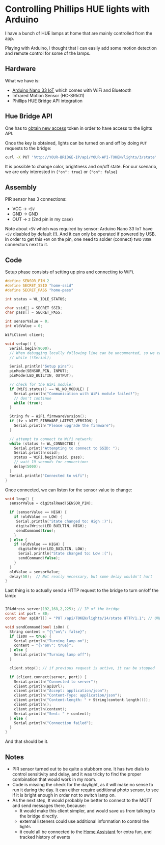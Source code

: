 
# Controlling Phillips HUE lights with Arduino

I have a bunch of HUE lamps at home that are mainly controlled from the app.

Playing with Arduino, I thought that I can easily add some motion detection and remote control for some of the lamps.

## Hardware

What we have is:

* [Arduino Nano 33 IoT](https://create.arduino.cc/projecthub/products/arduino-nano-33-iot) which comes with WiFi and Bluetooth
* Infrared Motion Sensor (HC-SR501)
* Phillips HUE Bridge API integration

## Hue Bridge API

One has to [obtain new access](https://developers.meethue.com/develop/get-started-2/) token in order to have access to the lights API.

Once the key is obtained, lights can be turned on and off by doing `PUT` requests to the bridge:

```sh
curl -X PUT 'http://YOUR-BRIDGE-IP/api/YOUR-API-TOKEN/lights/3/state'  -d '{"on": true, "sat": 54, "bri": 130 ,"hue": 33}'
```

It is possible to change color, brightness and on/off state. For our scenario, we are only interested in `{"on": true}` or `{"on": false}`

## Assembly

PIR sensor has 3 connections:

* VCC -> `+5V`
* GND -> GND
* OUT -> `2` (2nd pin in my case)

Note about `+5V` which was required by sensor: Arduino Nano 33 IoT have `+5V` disabled by default (!).
And it can only be operated if powered by USB.
In order to get this `+5V` on the pin, one need to solder (connect) two `VUSB` connectors next to it.

## Code

Setup phase consists of setting up pins and connecting to WiFi.

```c
#define SENSOR_PIN 2
#define SECRET_SSID "home-ssid"
#define SECRET_PASS "home-pass"

int status = WL_IDLE_STATUS;

char ssid[] = SECRET_SSID;
char pass[] = SECRET_PASS;

int sensorValue = 0;
int oldValue = 0;

WiFiClient client;

void setup() {
  Serial.begin(9600);
  // When debugging locally following line can be uncommented, so we can see whole output from the device
  // while (!Serial);

  Serial.println("Setup pins");
  pinMode(SENSOR_PIN, INPUT);
  pinMode(LED_BUILTIN, OUTPUT);

  // check for the WiFi module:
  if (WiFi.status() == WL_NO_MODULE) {
    Serial.println("Communication with WiFi module failed!");
    // don't continue
    while (true);
  }

  String fv = WiFi.firmwareVersion();
  if (fv < WIFI_FIRMWARE_LATEST_VERSION) {
    Serial.println("Please upgrade the firmware");
  }

  // attempt to connect to Wifi network:
  while (status != WL_CONNECTED) {
    Serial.print("Attempting to connect to SSID: ");
    Serial.println(ssid);
    status = WiFi.begin(ssid, pass);
    // wait 10 seconds for connection:
    delay(5000);
  }
  Serial.println("Connected to wifi");
}
```

Once connected, we can listen for the sensor value to change:

```c
void loop() {
  sensorValue = digitalRead(SENSOR_PIN);

  if (sensorValue == HIGH) {
    if (oldValue == LOW) {
     Serial.println("State changed to: High :)");
     digitalWrite(LED_BUILTIN, HIGH);
     sendCommand(true);
    }
  } else {
    if (oldValue == HIGH) {
      digitalWrite(LED_BUILTIN, LOW);
      Serial.println("State changed to: Low :(");
      sendCommand(false);
    }
  }
  oldValue = sensorValue;
  delay(50);  // Not really necessary, but some delay wouldn't hurt
}
```

Last thing is to actually send a HTTP request to the bridge to turn on/off the lamp:

```c

IPAddress server(192,168,2,225); // IP of the bridge
const int port = 80;
const char apiUrl[] = "PUT /api/TOKEN/lights/14/state HTTP/1.1"; // URL with the lamp id to control

void sendCommand(bool isOn) {
  String content = "{\"on\": false}";
  if (isOn == true) {
    Serial.println("Turning lamp on");
    content = "{\"on\": true}";
  } else {
    Serial.println("Turning lamp off");
  }

  client.stop(); // if previous request is active, it can be stopped

  if (client.connect(server, port)) {
    Serial.println("Connected to server");
    client.println(apiUrl);
    client.println("Accept: application/json");
    client.println("Content-Type: application/json");
    client.println("Content-length: " + String(content.length()));
    client.println();
    client.println(content);
    Serial.println("Sent: " + content);
  } else {
    Serial.println("Connection failed");
  }
}
```

And that should be it.


## Notes

* PIR sensor turned out to be quite a stubborn one. It has two dials to control sensitivity and delay, and it was tricky to find the proper combination that would work in my room.
* Code is missing the check for the daylight, as it will make no sense to run it during the day. It can either require additional photo sensor, to see if it is bright enough in order not to switch lamp on.
* As the next step, It would probably be better to connect to the MQTT and send messages there, because:
  *  It would make this client simpler, and would save us from talking to the bridge directly.
  * external listeners could use additional information to control the lights
  * it could all be connected to the [Home Assistant](https://www.home-assistant.io/) for extra fun, and tracked history of events

